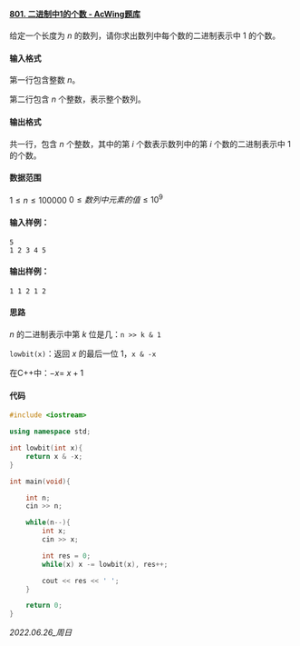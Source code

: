 #### [801. 二进制中1的个数 - AcWing题库](https://www.acwing.com/problem/content/803/)

给定一个长度为 $n$ 的数列，请你求出数列中每个数的二进制表示中 $1$ 的个数。

#### 输入格式

第一行包含整数 $n$。

第二行包含 $n$ 个整数，表示整个数列。

#### 输出格式

共一行，包含 $n$ 个整数，其中的第 $i$ 个数表示数列中的第 $i$ 个数的二进制表示中 $1$ 的个数。

#### 数据范围

$1≤n≤100000$
$0≤数列中元素的值≤10^9$

#### 输入样例：

```
5
1 2 3 4 5
```

#### 输出样例：

```
1 1 2 1 2
```

#### 思路

$n$ 的二进制表示中第 $k$ 位是几：`n >> k & 1`

`lowbit(x)`：返回 $x$ 的最后一位 $1$，`x & -x`

在C++中：$-x = ~x + 1$

#### 代码

```cpp
#include <iostream>

using namespace std;

int lowbit(int x){
    return x & -x;
}

int main(void){

    int n;
    cin >> n;

    while(n--){
        int x;
        cin >> x;

        int res = 0;
        while(x) x -= lowbit(x), res++;

        cout << res << ' ';
    }

    return 0;
}
```


*2022.06.26_周日*